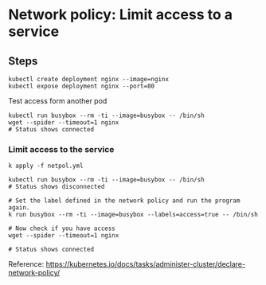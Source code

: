 # Network policy: Limit access to a service


## Steps
```shell script
kubectl create deployment nginx --image=nginx
kubectl expose deployment nginx --port=80
```

Test access form another pod
```shell script
kubectl run busybox --rm -ti --image=busybox -- /bin/sh
wget --spider --timeout=1 nginx
# Status shows connected
```

### Limit access to the service
```shell script
k apply -f netpol.yml

kubectl run busybox --rm -ti --image=busybox -- /bin/sh
# Status shows disconnected

# Set the label defined in the network policy and run the program again. 
k run busybox --rm -ti --image=busybox --labels=access=true -- /bin/sh

# Now check if you have access
wget --spider --timeout=1 nginx

# Status shows connected

```

Reference: https://kubernetes.io/docs/tasks/administer-cluster/declare-network-policy/

